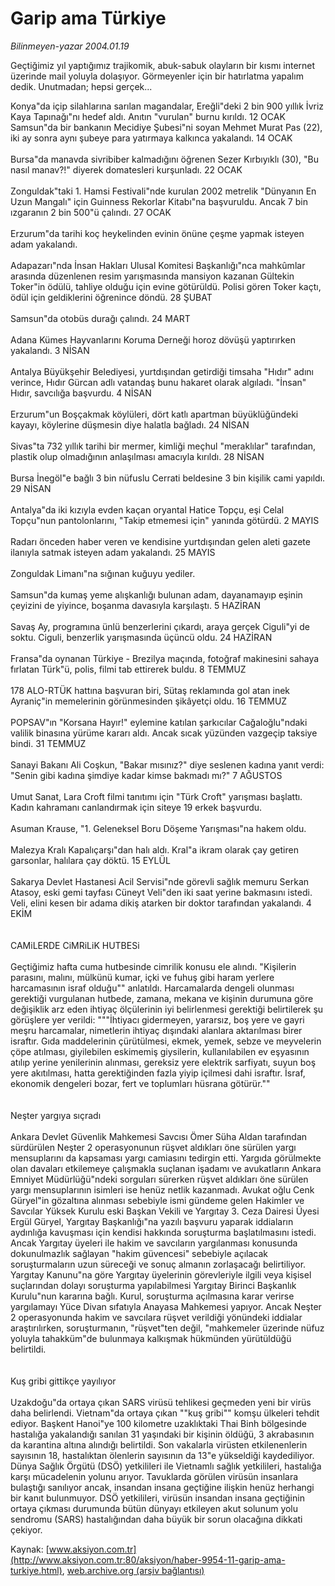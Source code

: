 # Garip ama Türkiye

*Bilinmeyen-yazar 2004.01.19*

<font class="agenda2NewsSpot">
 Geçtiğimiz yıl yaptığımız trajikomik, abuk-sabuk olayların bir kısmı internet üzerinde mail yoluyla dolaşıyor. Görmeyenler için bir hatırlatma yapalım dedik. Unutmadan; hepsi gerçek... 

Konya"da içip silahlarına sarılan magandalar, Ereğli"deki 2 bin 900 yıllık İvriz Kaya Tapınağı"nı hedef aldı. Anıtın "vurulan" burnu kırıldı. 12 OCAK
</font>
<font class="newsDetail">
 Samsun"da bir bankanın Mecidiye Şubesi"ni soyan Mehmet Murat Pas (22), iki ay sonra aynı şubeye para yatırmaya kalkınca yakalandı. 14 OCAK
 <br/>
 <br/>
 Bursa"da manavda sivribiber kalmadığını öğrenen Sezer Kırbıyıklı (30), "Bu nasıl manav?!" diyerek domatesleri kurşunladı. 22 OCAK
 <br/>
 <br/>
 Zonguldak"taki 1. Hamsi Festivali"nde kurulan 2002 metrelik "Dünyanın En Uzun Mangalı" için Guinness Rekorlar Kitabı"na başvuruldu. Ancak 7 bin ızgaranın 2 bin 500"ü çalındı. 27 OCAK
 <br/>
 <br/>
 Erzurum"da tarihi koç heykelinden evinin önüne çeşme yapmak isteyen adam yakalandı.
 <br/>
 <br/>
 Adapazarı"nda İnsan Hakları Ulusal Komitesi Başkanlığı"nca mahkûmlar arasında düzenlenen resim yarışmasında mansiyon kazanan Gültekin Toker"in ödülü, tahliye olduğu için evine götürüldü. Polisi gören Toker kaçtı, ödül için geldiklerini öğrenince döndü. 28 ŞUBAT
 <br/>
 <br/>
 Samsun"da otobüs durağı çalındı. 24 MART
 <br/>
 <br/>
 Adana Kümes Hayvanlarını Koruma Derneği horoz dövüşü yaptırırken yakalandı. 3 NİSAN
 <br/>
 <br/>
 Antalya Büyükşehir Belediyesi, yurtdışından getirdiği timsaha "Hıdır" adını verince, Hıdır Gürcan adlı vatandaş bunu hakaret olarak algıladı. "İnsan" Hıdır, savcılığa başvurdu. 4 NİSAN
 <br/>
 <br/>
 Erzurum"un Boşçakmak köylüleri, dört katlı apartman büyüklüğündeki kayayı, köylerine düşmesin diye halatla bağladı. 24 NİSAN
 <br/>
 <br/>
 Sivas"ta 732 yıllık tarihi bir mermer, kimliği meçhul "meraklılar" tarafından, plastik olup olmadığının anlaşılması amacıyla kırıldı. 28 NİSAN
 <br/>
 <br/>
 Bursa İnegöl"e bağlı 3 bin nüfuslu Cerrati beldesine 3 bin kişilik cami yapıldı. 29 NİSAN
 <br/>
 <br/>
 Antalya"da iki kızıyla evden kaçan oryantal Hatice Topçu, eşi Celal Topçu"nun pantolonlarını, "Takip etmemesi için" yanında götürdü. 2 MAYIS
 <br/>
 <br/>
 Radarı önceden haber veren ve kendisine yurtdışından gelen aleti gazete ilanıyla satmak isteyen adam yakalandı. 25 MAYIS
 <br/>
 <br/>
 Zonguldak Limanı"na sığınan kuğuyu yediler.
 <br/>
 <br/>
 Samsun"da kumaş yeme alışkanlığı bulunan adam, dayanamayıp eşinin çeyizini de yiyince, boşanma davasıyla karşılaştı. 5 HAZİRAN
 <br/>
 <br/>
 Savaş Ay, programına ünlü benzerlerini çıkardı, araya gerçek Ciguli"yi de soktu. Ciguli, benzerlik yarışmasında üçüncü oldu. 24 HAZİRAN
 <br/>
 <br/>
 Fransa"da oynanan Türkiye - Brezilya maçında, fotoğraf makinesini sahaya fırlatan Türk"ü, polis, filmi tab ettirerek buldu. 8 TEMMUZ
 <br/>
 <br/>
 178 ALO-RTÜK hattına başvuran biri, Sütaş reklamında gol atan inek Ayraniç"in memelerinin görünmesinden şikâyetçi oldu. 16 TEMMUZ
 <br/>
 <br/>
 POPSAV"ın "Korsana Hayır!" eylemine katılan şarkıcılar Cağaloğlu"ndaki valilik binasına yürüme kararı aldı. Ancak sıcak yüzünden vazgeçip taksiye bindi. 31 TEMMUZ
 <br/>
 <br/>
 Sanayi Bakanı Ali Coşkun, "Bakar mısınız?" diye seslenen kadına yanıt verdi: "Senin gibi kadına şimdiye kadar kimse bakmadı mı?" 7 AĞUSTOS
 <br/>
 <br/>
 Umut Sanat, Lara Croft filmi tanıtımı için "Türk Croft" yarışması başlattı. Kadın kahramanı canlandırmak için siteye 19 erkek başvurdu.
 <br/>
 <br/>
 Asuman Krause, "1. Geleneksel Boru Döşeme Yarışması"na hakem oldu.
 <br/>
 <br/>
 Malezya Kralı Kapalıçarşı"dan halı aldı. Kral"a ikram olarak çay getiren garsonlar, halılara çay döktü. 15 EYLÜL
 <br/>
 <br/>
 Sakarya Devlet Hastanesi Acil Servisi"nde görevli sağlık memuru Serkan Atasoy, eski gemi tayfası Cüneyt Veli"den iki saat yerine bakmasını istedi. Veli, elini kesen bir adama dikiş atarken bir doktor tarafından yakalandı. 4 EKİM
 <br/>
 <br/>
 <br/>
 CAMiLERDE CiMRiLiK HUTBESi
 <br/>
 <br/>
 Geçtiğimiz hafta cuma hutbesinde cimrilik konusu ele alındı. "Kişilerin parasını, malını, mülkünü kumar, içki ve fuhuş gibi haram yerlere harcamasının israf olduğu"" anlatıldı. Harcamalarda dengeli olunması gerektiği vurgulanan hutbede, zamana, mekana ve kişinin durumuna göre değişiklik arz eden ihtiyaç ölçülerinin iyi belirlenmesi gerektiği belirtilerek şu görüşlere yer verildi: """İhtiyacı gidermeyen, yararsız, boş yere ve gayri meşru harcamalar, nimetlerin ihtiyaç dışındaki alanlara aktarılması birer israftır. Gıda maddelerinin çürütülmesi, ekmek, yemek, sebze ve meyvelerin çöpe atılması, giyilebilen eskimemiş giysilerin, kullanılabilen ev eşyasının atılıp yerine yenilerinin alınması, gereksiz yere elektrik sarfiyatı, suyun boş yere akıtılması, hatta gerektiğinden fazla yiyip içilmesi dahi israftır. İsraf, ekonomik dengeleri bozar, fert ve toplumları hüsrana götürür.""
 <br/>
 <br/>
 <br/>
 Neşter yargıya sıçradı
 <br/>
 <br/>
 Ankara Devlet Güvenlik Mahkemesi Savcısı Ömer Süha Aldan tarafından sürdürülen Neşter 2 operasyonunun rüşvet aldıkları öne sürülen yargı mensuplarını da kapsaması yargı camiasını tedirgin etti. Yargıda görülmekte olan davaları etkilemeye çalışmakla suçlanan işadamı ve avukatların Ankara Emniyet Müdürlüğü"ndeki sorguları sürerken rüşvet aldıkları öne sürülen yargı mensuplarının isimleri ise henüz netlik kazanmadı. Avukat oğlu Cenk Güryel"in gözaltına alınması sebebiyle ismi gündeme gelen Hakimler ve Savcılar Yüksek Kurulu eski Başkan Vekili ve Yargıtay 3. Ceza Dairesi Üyesi Ergül Güryel, Yargıtay Başkanlığı"na yazılı başvuru yaparak iddiaların aydınlığa kavuşması için kendisi hakkında soruşturma başlatılmasını istedi. Ancak Yargıtay üyeleri ile hakim ve savcıların yargılanması konusunda dokunulmazlık sağlayan "hakim güvencesi" sebebiyle açılacak soruşturmaların uzun süreceği ve sonuç almanın zorlaşacağı belirtiliyor. Yargıtay Kanunu"na göre Yargıtay üyelerinin görevleriyle ilgili veya kişisel suçlarından dolayı soruşturma yapılabilmesi Yargıtay Birinci Başkanlık Kurulu"nun kararına bağlı. Kurul, soruşturma açılmasına karar verirse yargılamayı Yüce Divan sıfatıyla Anayasa Mahkemesi yapıyor. Ancak Neşter 2 operasyonunda hakim ve savcılara rüşvet verildiği yönündeki iddialar araştırılırken, soruşturmanın, "rüşvet"ten değil, "mahkemeler üzerinde nüfuz yoluyla tahakküm"de bulunmaya kalkışmak hükmünden yürütüldüğü belirtildi.
 <br/>
 <br/>
 <br/>
 Kuş gribi gittikçe yayılıyor
 <br/>
 <br/>
 Uzakdoğu"da ortaya çıkan SARS virüsü tehlikesi geçmeden yeni bir virüs daha belirlendi. Vietnam"da ortaya çıkan ""kuş gribi"" komşu ülkeleri tehdit ediyor. Başkent Hanoi"ye 100 kilometre uzaklıktaki Thai Binh bölgesinde hastalığa yakalandığı sanılan 31 yaşındaki bir kişinin öldüğü, 3 akrabasının da karantina altına alındığı belirtildi. Son vakalarla virüsten etkilenenlerin sayısının 18, hastalıktan ölenlerin sayısının da 13"e yükseldiği kaydediliyor. Dünya Sağlık Örgütü (DSÖ) yetkilileri ile Vietnamlı sağlık yetkilileri, hastalığa karşı mücadelenin yolunu arıyor. Tavuklarda görülen virüsün insanlara bulaştığı sanılıyor ancak, insandan insana geçtiğine ilişkin henüz herhangi bir kanıt bulunmuyor. DSÖ yetkilileri, virüsün insandan insana geçtiğinin ortaya çıkması durumunda bütün dünyayı etkileyen akut solunum yolu sendromu (SARS) hastalığından daha büyük bir sorun olacağına dikkati çekiyor.
</font>

Kaynak: [www.aksiyon.com.tr](http://www.aksiyon.com.tr:80/aksiyon/haber-9954-11-garip-ama-turkiye.html), [web.archive.org (arşiv bağlantısı)](http://web.archive.org/web/20110419032401/http://www.aksiyon.com.tr:80/aksiyon/haber-9954-11-garip-ama-turkiye.html)
